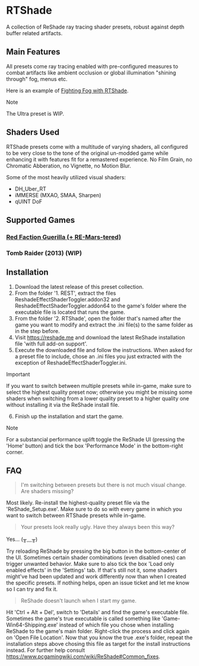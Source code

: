 # RTShade
A collection of ReShade ray tracing shader presets, robust against depth buffer related artifacts.

## Main Features
All presets come ray tracing enabled with pre-configured measures to combat artifacts like ambient occlusion or global illumination "shining through" fog, menus etc.

Here is an example of [Fighting Fog with RTShade](https://imgsli.com/MTk3OTkz).

> [!NOTE]
> The Ultra preset is WIP.

## Shaders Used
RTShade presets come with a multitude of varying shaders, all configured to be very close to the tone of the original un-modded game while enhancing it with features fit for a remastered experience. No Film Grain, no Chromatic Abberation, no Vignette, no Motion Blur.

Some of the most heavily utilized visual shaders:
- DH_Uber_RT
- iMMERSE (MXAO, SMAA, Sharpen)
- qUINT DoF

## Supported Games
### [Red Faction Guerilla (+ RE-Mars-tered)](https://imgsli.com/MTk4MDAw)

### Tomb Raider (2013) (WIP)

## Installation
1. Download the latest release of this preset collection.
2. From the folder '1. REST', extract the files ReshadeEffectShaderToggler.addon32 and ReshadeEffectShaderToggler.addon64 to the game's folder where the executable file is located that runs the game.
3. From the folder '2. RTShade', open the folder that's named after the game you want to modify and extract the .ini file(s) to the same folder as in the step before.
4. Visit https://reshade.me and download the latest ReShade installation file 'with full add-on support'.
5. Execute the downloaded file and follow the instructions. When asked for a preset file to include, chose an .ini files you just extracted with the exception of ReshadeEffectShaderToggler.ini.
> [!IMPORTANT]
> If you want to switch between multiple presets while in-game, make sure to select the highest quality preset now; otherwise you might be missing some shaders when switching from a lower quality preset to a higher quality one without installing it via the ReShade install file.
6. Finish up the installation and start the game.

> [!NOTE]
> For a substancial performance uplift toggle the ReShade UI (pressing the 'Home' button) and tick the box 'Performance Mode' in the bottom-right corner.

## FAQ

> I'm switching between presets but there is not much visual change. Are shaders missing?

Most likely. Re-install the highest-quality preset file via the 'ReShade_Setup.exe'. Make sure to do so with every game in which you want to switch between RTShade presets while in-game.

> Your presets look really ugly. Have they always been this way?

Yes... (╥﹏╥)

Try reloading ReShade by pressing the big button in the bottom-center of the UI. Sometimes certain shader combinations (even disabled ones) can trigger unwanted behavior. Make sure to also tick the box 'Load only enabled effects' in the 'Settings' tab. If that's still not it, some shaders might've had been updated and work differently now than when I created the specific presets. If nothing helps, open an issue ticket and let me know so I can try and fix it.

> ReShade doesn't launch when I start my game.

Hit 'Ctrl + Alt + Del', switch to 'Details' and find the game's executable file. Sometimes the game's true executable is called something like 'Game-Win64-Shipping.exe' instead of which file you chose when installing ReShade to the game's main folder. Right-click the process and click again on 'Open File Location'. Now that you know the true .exe's folder, repeat the installation steps above chosing this file as target for the install instructions instead. For further help consult https://www.pcgamingwiki.com/wiki/ReShade#Common_fixes.
